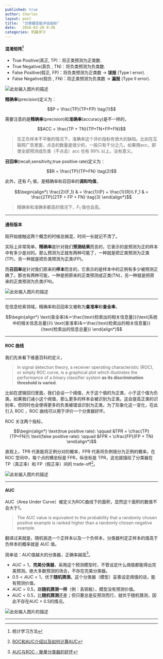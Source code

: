 ```yaml
---
published: true
author: Charles
layout: post
title:  "分类器性能评估指标"
date:   2016-03-20 9:30
categories: 机器学习
---
```


#### 混淆矩阵[^1]
- True Positive(真正, TP)：将正类预测为正类数.
- True Negative(真负 , TN)：将负类预测为负类数.
- False Positive(假正, FP)：将负类预测为正类数 $\rightarrow$ **误报** (Type I error).
- False Negative(假负 , FN)：将正类预测为负类数 $\rightarrow$ **漏报** (Type II error).


![此处输入图片的描述][1]

**精确率**(precision)定义为：

$$P = \frac{TP}{TP+FP} \tag{1}$$

需要注意的是**精确率**(precision)和**准确率**(accuracy)是不一样的，

$$ACC = \frac{TP + TN}{TP+TN+FP+FN}$$

> 在正负样本不平衡的情况下，准确率这个评价指标有很大的缺陷。比如在互联网广告里面，点击的数量是很少的，一般只有千分之几，如果用acc，即使全部预测成负类（不点击）acc 也有 99% 以上，没有意义。

**召回率**(recall,sensitivity,true positive rate)定义为：

$$R = \frac{TP}{TP+FN} \tag{2}$$

此外，还有 $F_1$ 值，是精确率和召回率的**调和均值**，

$$\begin{align*}
\frac{2}{F_1} & = \frac{1}{P} + \frac{1}{R}\\
F_1 & = \frac{2TP}{2TP + FP + FN} \tag{3}
\end{align*}$$

> 精确率和准确率都高的情况下，$F_1$ 值也会高。

----------

#### 通俗版本
刚开始接触这两个概念的时候总搞混，时间一长就记不清了。

实际上非常简单，**精确率**是针对我们**预测结果**而言的，它表示的是预测为正的样本中有多少是对的。那么预测为正就有两种可能了，一种就是把正类预测为正类(TP)，另一种就是把负类预测为正类(FP)。

而**召回率**是针对我们原来的**样本**而言的，它表示的是样本中的正例有多少被预测正确了。那也有两种可能，一种是把原来的正类预测成正类(TN)，另一种就是把原来的正类预测为负类(FN)。

![此处输入图片的描述][2]

----------

在信息检索领域，精确率和召回率又被称为**查准率**和**查全率**，

$$\begin{align*}
\text{查全率}&＝\frac{\text{检索出的相关信息量}}{\text{系统中的相关信息总量}}\\
\text{查准率}&＝\frac{\text{检索出的相关信息量}}{\text{检索出的信息总量}}
\end{align*}$$

----------

#### ROC 曲线

我们先来看下维基百科的定义，

> In signal detection theory, a receiver operating characteristic (ROC), or simply ROC curve, is a graphical plot which illustrates the performance of a binary classifier system **as its discrimination threshold is varied**.

比如在逻辑回归里面，我们会设一个阈值，大于这个值的为正类，小于这个值为负类。如果我们减小这个阀值，那么更多的样本会被识别为正类。这会提高正类的识别率，但同时也会使得更多的负类被错误识别为正类。为了形象化这一变化，在此引入 ROC ，ROC 曲线可以用于评价一个分类器好坏。

ROC 关注两个指标，

$$\begin{align*}
\text{true positive rate}: \qquad &TPR = \cfrac{TP}{TP+FN}\\      
\text{false positive rate}: \qquad &FPR = \cfrac{FP}{FP + TN}
\end{align*}$$

直观上，TPR 代表能将正例分对的概率，FPR 代表将负例错分为正例的概率。在 ROC 空间中，每个点的横坐标是 FPR，纵坐标是 TPR，这也就描绘了分类器在 TP（真正率）和 FP（假正率）间的 trade-off[^3]。

![此处输入图片的描述][3]

----------

#### AUC
AUC（Area Under Curve）被定义为ROC曲线下的面积，显然这个面积的数值不会大于1。

> The AUC value is equivalent to the probability that a randomly chosen positive example is ranked higher than a randomly chosen negative example.      

翻译过来就是，随机挑选一个正样本以及一个负样本，分类器判定正样本的值高于负样本的概率就是 AUC 值。

简单说：AUC值越大的分类器，正确率越高[^2]。

- $AUC = 1$，**完美分类器**，采用这个预测模型时，不管设定什么阈值都能得出完美预测。绝大多数预测的场合，不存在完美分类器。
- $0.5 < AUC < 1$，优于**随机猜测**。这个分类器（模型）妥善设定阈值的话，能有预测价值。
- $AUC = 0.5$，跟**随机猜测一样**（例：丢铜板），模型没有预测价值。
- $AUC < 0.5$，比**随机猜测**还差；但只要总是反预测而行，就优于随机猜测，因此不存在AUC < 0.5的情况。

![此处输入图片的描述][4]

[1]: http://7xjbdi.com1.z0.glb.clouddn.com/confusion_matrix%20(1).png
[2]: http://7xjbdi.com1.z0.glb.clouddn.com/Precision_Recall.png?imageView2/2/w/400
[3]: http://7xjbdi.com1.z0.glb.clouddn.com/ROC.png
[4]: http://7xjbdi.com1.z0.glb.clouddn.com/f03add592a75ef5b5e7346a5209b0cb8.png

----------

[^1]: 统计学习方法
[^2]: [AUC与ROC - 衡量分类器的好坏](http://beader.me/2013/12/15/auc-roc/)
[^3]: [ROC和AUC介绍以及如何计算AUC](http://alexkong.net/2013/06/introduction-to-auc-and-roc/)